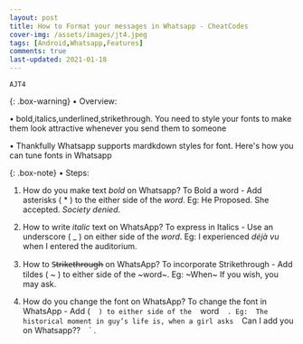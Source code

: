 ```yaml
---
layout: post
title: How to Format your messages in Whatsapp - CheatCodes
cover-img: /assets/images/jt4.jpeg
tags: [Android,Whatsapp,Features]
comments: true
last-updated: 2021-01-18
---
```


``AJT4``

{: .box-warning}
• Overview:

• bold,italics,underlined,strikethrough. You need to style your fonts to make them look attractive whenever you send them to someone

• Thankfully Whatsapp supports mardkdown styles for font. Here's how you can tune fonts in Whatsapp


{: .box-note}
• Steps:

1. How do you make text _bold_ on Whatsapp? 
   To Bold a word - Add asterisks ( * ) to the either side of the *word*.
   Eg:  He Proposed. She accepted. *Society denied*.

2. How to write *italic* text on WhatsApp? 
   To express in Italics - Use an underscore ( _ ) on either side of the _word_.
   Eg:  I experienced _déjà vu_ when I entered the auditorium.

3. How to S̶t̶r̶i̶k̶e̶t̶h̶r̶o̶u̶g̶h̶ on WhatsApp?
   To incorporate Strikethrough  - Add tildes ( ~ ) to either side of the ~word~.
   Eg:  ~When~ If you wish, you may ask.

4. How do you change the font on WhatsApp?
   To change the font in WhatsApp - Add ( ` ` ` ) to either side of the ` ` ` word ` ` ` .
   Eg:  The historical moment in guy’s life is, when a girl asks ` ` ` Can I add you on Whatsapp?? ` ` ` .
